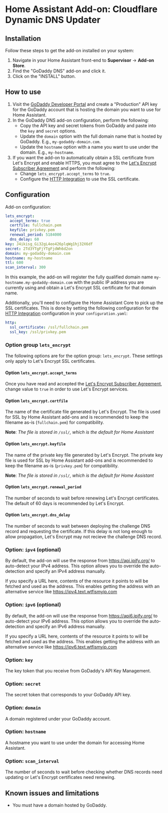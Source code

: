 # Home Assistant Add-on: Cloudflare Dynamic DNS Updater

## Installation

Follow these steps to get the add-on installed on your system:

1. Navigate in your Home Assistant front-end to **Supervisor** -> **Add-on Store**.
2. Find the "GoDaddy DNS" add-on and click it.
3. Click on the "INSTALL" button.

## How to use

1. Visit the [GoDaddy Developer Portal][godaddy-dev] and create a "Production" API key for the GoDaddy account that is hosting the domain you want to use for Home Assistant.
2. In the GoDaddy DNS add-on configuration, perform the following:
   - Copy the API key and secret tokens from GoDaddy and paste into the `key` and `secret` options.
   - Update the `domain` option with the full domain name that is hosted by GoDaddy. E.g., `my-godaddy-domain.com`.
   - Update the `hostname` option with a name you want to use under the domain. E.g., `my-hostname`.
3. If you want the add-on to automatically obtain a SSL certificate from Let's Encrypt and enable HTTPS, you must agree to the [Let's Encrypt Subscriber Agreement][le-legal] and perform the following:
   - Change `lets_encrypt.accept_terms` to `true`.
   - Configure the [HTTP Integration][http-integration] to use the SSL certificate.

## Configuration

Add-on configuration:

```yaml
lets_encrypt:
  accept_terms: true
  certfile: fullchain.pem
  keyfile: privkey.pem
  renewal_period: 5184000
  dns_delay: 60
key: J4ikisg_Gi32gL4eo426plqWg1hj32X6df
secret: 2Td3YTgFjYTgFjdWh6d2on
domain: my-godaddy-domain.com
hostname: my-hostname
ttl: 600
scan_interval: 300
```

In this example, the add-on will register the fully qualified domain name `my-hostname.my-godaddy-domain.com` with the public IP address you are currently using and obtain a Let's Encrypt SSL certificate for that domain name.

Additionally, you'll need to configure the Home Assistant Core to pick up the SSL certificates.
This is done by setting the following configuration for the [HTTP Integration][http-integration] configuration in your `configuration.yaml`:

```yaml
http:
  ssl_certificate: /ssl/fullchain.pem
  ssl_key: /ssl/privkey.pem
```

### Option group `lets_encrypt`

The following options are for the option group: `lets_encrypt`.
These settings only apply to Let's Encrypt SSL certificates.

#### Option `lets_encrypt.accept_terms`

Once you have read and accepted the [Let's Encrypt Subscriber Agreement][le-legal], change value to `true` in order to use Let's Encrypt services.

#### Option `lets_encrypt.certfile`

The name of the certificate file generated by Let's Encrypt.
The file is used for SSL by Home Assistant add-ons and is recommended to keep the filename as-is (`fullchain.pem`) for compatibility.

**Note**: _The file is stored in `/ssl/`, which is the default for Home Assistant_

#### Option `lets_encrypt.keyfile`

The name of the private key file generated by Let's Encrypt.
The private key file is used for SSL by Home Assistant add-ons and is recommended to keep the filename as-is (`privkey.pem`) for compatibility.

**Note**: _The file is stored in `/ssl/`, which is the default for Home Assistant_

#### Option `lets_encrypt.renewal_period`

The number of seconds to wait before renewing Let's Encrypt certificates.
The default of 60 days is recommended by Let's Encrypt.

#### Option `lets_encrypt.dns_delay`

The number of seconds to wait between deploying the challenge DNS record and requesting the certificate.
If this delay is not long enough to allow propagation, Let's Encrypt may not recieve the challenge DNS record.

### Option: `ipv4` (optional)

By default, the add-on will use the response from https://api.ipify.org/ to auto-detect your IPv4 address.
This option allows you to override the auto-detection and specify an IPv4 address manually.

If you specify a URL here, contents of the resource it points to will be fetched and used as the address.
This enables getting the address with an alternative service like https://ipv4.text.wtfismyip.com

### Option: `ipv6` (optional)

By default, the add-on will use the response from https://api6.ipify.org/ to auto-detect your IPv6 address.
This option allows you to override the auto-detection and specify an IPv6 address manually.

If you specify a URL here, contents of the resource it points to will be fetched and used as the address.
This enables getting the address with an alternative service like https://ipv6.text.wtfismyip.com

### Option: `key`

The key token that you receive from GoDaddy's API Key Management.

### Option: `secret`

The secret token that corresponds to your GoDaddy API key.

### Option: `domain`

A domain registered under your GoDaddy account.

### Option: `hostname`

A hostname you want to use under the domain for accessing Home Assistant.

### Option: `scan_interval`

The number of seconds to wait before checking whether DNS records need updating or Let's Encrypt certificates need renewing.

## Known issues and limitations

- You must have a domain hosted by GoDaddy.

[issue]: https://github.com/mreditor97/addon-dns-godaddy/issues
[godaddy-dev]: https://developer.godaddy.com/
[le-legal]: https://letsencrypt.org/repository/
[http-integration]: https://www.home-assistant.io/integrations/http/
